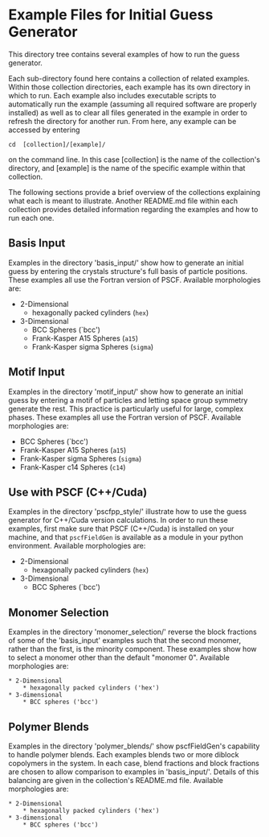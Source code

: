 # Example Files for Initial Guess Generator

This directory tree contains several examples of how to run the guess generator.

Each sub-directory found here contains a collection of related examples.
Within those collection directories,
each example has its own directory in which to run.
Each example also includes executable scripts to automatically run the example
(assuming all required software are properly installed) as well as to clear all
files generated in the example in order to refresh the directory for another run.
From here, any example can be accessed by entering

```
cd  [collection]/[example]/
```

on the command line. In this case [collection] is the name of the collection's 
directory, and [example] is the name of the specific example within that collection.

The following sections provide a brief overview of the collections explaining 
what each is meant to illustrate. Another README.md file
within each collection provides detailed information regarding the examples and
how to run each one.

## Basis Input

Examples in the directory 'basis_input/' show how to generate an initial guess
by entering the crystals structure's full basis of particle positions. 
These examples all use the Fortran version of PSCF.
Available morphologies are:

 * 2-Dimensional
    * hexagonally packed cylinders (`hex`)
 * 3-Dimensional
    * BCC Spheres (`bcc')
    * Frank-Kasper A15 Spheres (`a15`)
    * Frank-Kasper sigma Spheres (`sigma`)

## Motif Input

Examples in the directory 'motif_input/' show how to generate an initial guess
by entering a motif of particles and letting space group symmetry generate
the rest. This practice is particularly useful for large, complex phases.
These examples all use the Fortran version of PSCF.
Available morphologies are:

 * BCC Spheres (`bcc')
 * Frank-Kasper A15 Spheres (`a15`)
 * Frank-Kasper sigma Spheres (`sigma`)
 * Frank-Kasper c14 Spheres (`c14`)

## Use with PSCF (C++/Cuda)

Examples in the directory 'pscfpp_style/' illustrate how to use the guess generator
for C++/Cuda version calculations.
In order to run these examples, first make sure that PSCF (C++/Cuda) is installed on your
machine, and that `pscfFieldGen` is available as a module in your python environment.
Available morphologies are:

 * 2-Dimensional
    * hexagonally packed cylinders (`hex`)
 * 3-Dimensional
    * BCC Spheres (`bcc')

## Monomer Selection

Examples in the directory 'monomer_selection/' reverse the block fractions of some of the
'basis_input' examples such that the second monomer, rather than the first, is the 
minority component. These examples show how to select a monomer other than the default
"monomer 0".
Available morphologies are:

    * 2-Dimensional
        * hexagonally packed cylinders ('hex')
    * 3-dimensional
        * BCC spheres ('bcc')

## Polymer Blends

Examples in the directory 'polymer_blends/' show pscfFieldGen's capability to handle
polymer blends. Each examples blends two or more diblock copolymers in the system.
In each case, blend fractions and block fractions are chosen to allow comparison
to examples in 'basis_input/'. Details of this balancing are given in the collection's 
README.md file.
Available morphologies are:

    * 2-Dimensional
        * hexagonally packed cylinders ('hex')
    * 3-dimensional
        * BCC spheres ('bcc')

